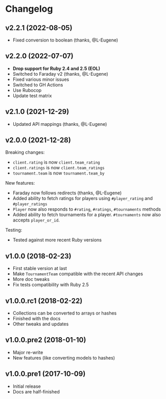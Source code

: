 # Changelog

## v2.2.1 (2022-08-05)

* Fixed conversion to boolean (thanks, @L-Eugene)

## v2.2.0 (2022-07-07)

* **Drop support for Ruby 2.4 and 2.5 (EOL)**
* Switched to Faraday v2 (thanks, @L-Eugene)
* Fixed various minor issues
* Switched to GH Actions
* Use Rubocop
* Update test matrix

## v2.1.0 (2021-12-29)

* Updated API mappings (thanks, @L-Eugene)

## v2.0.0 (2021-12-28)

Breaking changes:

* `client.rating` is now `client.team_rating`
* `client.ratings` is now `client.team_ratings`
* `tournament.team` is now `tournament.team_by`

New features:

* Faraday now follows redirects (thanks, @L-Eugene)
* Added ability to fetch ratings for players using `#player_rating` and `#player_ratings`
* `Player` now also responds to `#rating`, `#ratings`, `#tournaments` methods
*  Added ability to fetch tournaments for a player. `#tournaments` now also accepts `player_or_id`.

Testing:   

* Tested against more recent Ruby versions

## v1.0.0 (2018-02-23)

* First stable version at last
* Make `TournamentTeam` compatible with the recent API changes
* More doc tweaks
* Fix tests compatibility with Ruby 2.5

## v1.0.0.rc1 (2018-02-22)

* Collections can be converted to arrays or hashes
* Finished with the docs
* Other tweaks and updates

## v1.0.0.pre2 (2018-01-10)

* Major re-write
* New features (like converting models to hashes)

## v1.0.0.pre1 (2017-10-09)

* Initial release
* Docs are half-finished